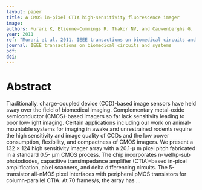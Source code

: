 ```yaml
---
layout: paper
title: A CMOS in-pixel CTIA high-sensitivity fluorescence imager
image:
authors: Murari K, Etienne-Cummings R, Thakor NV, and Cauwenberghs G.
year: 2011
ref: "Murari et al. 2011. IEEE transactions on biomedical circuits and systems vol. 5, no. 5: 449-458."
journal: IEEE transactions on biomedical circuits and systems
pdf:
doi:
---
```


# Abstract
Traditionally, charge-coupled device (CCD)-based image sensors have held sway over the field of biomedical imaging. Complementary metal-oxide semiconductor (CMOS)-based imagers so far lack sensitivity leading to poor low-light imaging. Certain applications including our work on animal-mountable systems for imaging in awake and unrestrained rodents require the high sensitivity and image quality of CCDs and the low power consumption, flexibility, and compactness of CMOS imagers. We present a 132 × 124 high sensitivity imager array with a 20.1-μ m pixel pitch fabricated in a standard 0.5- μm CMOS process. The chip incorporates n-well/p-sub photodiodes, capacitive transimpedance amplifier (CTIA)-based in-pixel amplification, pixel scanners, and delta differencing circuits. The 5-transistor all-nMOS pixel interfaces with peripheral pMOS transistors for column-parallel CTIA. At 70 frames/s, the array has …
